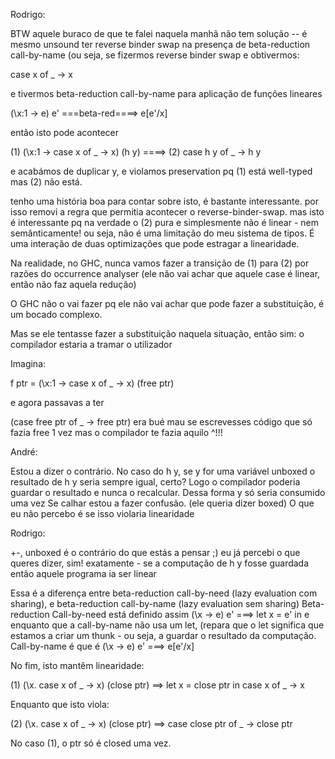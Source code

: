 Rodrigo:

BTW aquele buraco de que te falei naquela manhã não tem solução -- é mesmo unsound ter reverse binder swap na presença de beta-reduction call-by-name (ou seja, se fizermos reverse binder swap e obtivermos:

   case x of _ -> x

e tivermos beta-reduction call-by-name para aplicação de funções lineares

   (\x:1 -> e) e'    ===beta-red====> e[e'/x]

então isto pode acontecer

   (1) (\x:1 -> case x of _ -> x) (h y)
   ====>
   (2) case h y of _ -> h y

e acabámos de duplicar y, e violamos preservation pq (1) está well-typed mas (2) não está.

tenho uma história boa para contar sobre isto, é bastante interessante.
por isso removi a regra que permitia acontecer o reverse-binder-swap.
mas isto é interessante pq na verdade o (2) pura e simplesmente não é linear - nem semânticamente! ou seja, não é uma limitação do meu sistema de tipos. É uma interação de duas optimizações que pode estragar a linearidade.

Na realidade, no GHC, nunca vamos fazer a transição de (1) para (2) por razões do occurrence analyser (ele não vai achar que aquele case é linear, então não faz aquela redução)

O GHC não o vai fazer pq ele não vai achar que pode fazer a substituição, é um bocado complexo.

Mas se ele tentasse fazer a substituição naquela situação, então sim: o compilador estaria a tramar o utilizador

Imagina:

f ptr = (\x:1 -> case x of _ -> x) (free ptr)

e agora passavas a ter

(case free ptr of _ -> free ptr)
era bué mau se escrevesses código que só fazia free 1 vez mas o compilador te fazia aquilo ^!!!

André:

Estou a dizer o contrário.
No caso do h y, se y for uma variável unboxed o resultado de h y seria sempre igual, certo? Logo o compilador poderia guardar o resultado e nunca o recalcular. Dessa forma y só seria consumido uma vez
Se calhar estou a fazer confusão. (ele queria dizer boxed)
O que eu não percebo é se isso violaria linearidade

Rodrigo:

+-, unboxed é o contrário do que estás a pensar ;)
eu já percebi o que queres dizer, sim! exatamente - se a computação de h y fosse guardada então aquele programa ia ser linear

Essa é a diferença entre beta-reduction call-by-need (lazy evaluation com sharing), e beta-reduction call-by-name (lazy evaluation sem sharing)
Beta-reduction Call-by-need está definido assim
(\x -> e) e' ===> let x = e' in e
enquanto que a call-by-name não usa um let, (repara que o let significa que estamos a criar um thunk - ou seja, a guardar o resultado da computação. Call-by-name é que é
(\x -> e) e' ===> e[e'/x]

No fim, isto mantêm linearidade:

(1) (\x. case x of _ -> x) (close ptr) ==> let x = close ptr in case x of _ -> x

Enquanto que isto viola:

(2) (\x. case x of _ -> x) (close ptr) ==> case close ptr of _ -> close ptr

No caso (1), o ptr só é closed uma vez.

